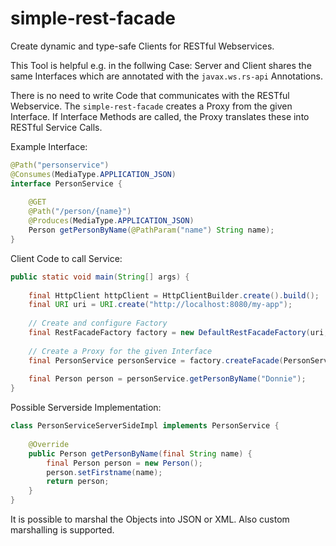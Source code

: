 simple-rest-facade
==================

Create dynamic and type-safe Clients for RESTful Webservices.

This Tool is helpful e.g. in the follwing Case: Server and Client shares the same Interfaces which are
 annotated with the `javax.ws.rs-api` Annotations.

There is no need to write Code that communicates with the RESTful Webservice. The `simple-rest-facade`
 creates a Proxy from the given Interface. If Interface Methods are called, the Proxy translates these
 into RESTful Service Calls.

Example Interface:
```java
@Path("personservice")
@Consumes(MediaType.APPLICATION_JSON)    
interface PersonService {
    
    @GET
    @Path("/person/{name}")
    @Produces(MediaType.APPLICATION_JSON)
    Person getPersonByName(@PathParam("name") String name);
}
```

Client Code to call Service:
```java
public static void main(String[] args) {
    
    final HttpClient httpClient = HttpClientBuilder.create().build();
    final URI uri = URI.create("http://localhost:8080/my-app");
    
    // Create and configure Factory
    final RestFacadeFactory factory = new DefaultRestFacadeFactory(uri, httpClient, MediaType.APPLICATION_JSON);
    
    // Create a Proxy for the given Interface
    final PersonService personService = factory.createFacade(PersonService.class);
    
    final Person person = personService.getPersonByName("Donnie");
}
```

Possible Serverside Implementation:
```java
class PersonServiceServerSideImpl implements PersonService {
    
    @Override
    public Person getPersonByName(final String name) {
        final Person person = new Person();
        person.setFirstname(name);
        return person;
    }
}
```

It is possible to marshal the Objects into JSON or XML. Also custom marshalling is supported.
